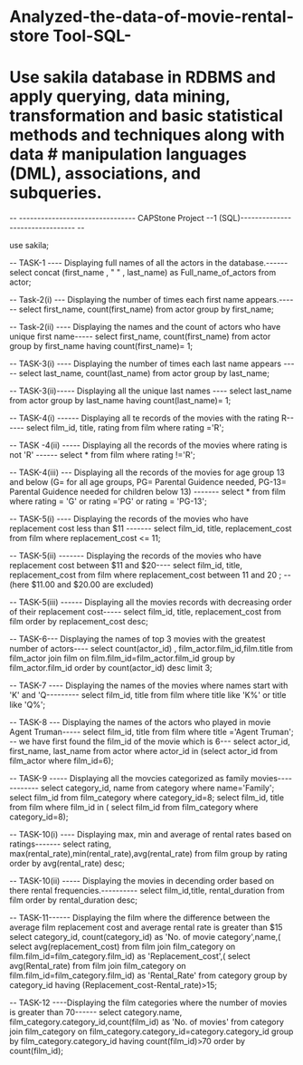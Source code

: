 # Analyzed-the-data-of-movie-rental-store Tool-SQL-
# Use sakila database in RDBMS and apply querying, data mining, transformation and basic statistical methods and techniques along with data # manipulation languages (DML), associations, and subqueries. 
-- -------------------------------- CAPStone Project --1 (SQL)-------------------------------- --

use sakila;

-- TASK-1 ---- Displaying full names of all the actors in the database.------
select concat (first_name , " " , last_name) 
as Full_name_of_actors 
from actor;

-- Task-2(i) --- Displaying the number of times each first name appears.------ 
select first_name, count(first_name) 
from actor 
group by first_name;

-- Task-2(ii) ---- Displaying the names and the count of actors who have unique first name-----
select first_name, count(first_name) 
from actor 
group by first_name 
having count(first_name)= 1;

 -- TASK-3(i) ---- Displaying the number of times each last name appears -----
select last_name, count(last_name) 
from actor 
group by last_name;

-- TASK-3(ii)----- Displaying all the unique last names ----
select last_name
from actor
group by last_name 
having count(last_name)= 1;

-- TASK-4(i) ------ Displaying all  te records of the movies with the rating R------
select film_id, title, rating
 from film 
 where rating ='R';
 
 -- TASK -4(ii) ----- Displaying all the records of the movies where rating is not 'R' ------
select *
from film 
where rating !='R';

-- TASK-4(iii) --- Displaying all the records of the movies for age group 13 and below (G= for all age groups, PG= Parental Guidence needed, PG-13= Parental Guidence needed for children below 13) -------
select *
from film 
where rating = 'G' or rating ='PG' or rating = 'PG-13'; 

-- TASK-5(i) ---- Displaying the records of the movies who have replacement cost less than $11 -------
select film_id, title, replacement_cost
from film 
where replacement_cost <= 11; 

-- TASK-5(ii) ------- Displaying the records of the movies who have replacement cost between $11 and $20----
select film_id, title, replacement_cost
from film 
where replacement_cost 
between 11 and 20 ; -- (here $11.00 and $20.00 are excluded)

-- TASK-5(iii) ------ Displaying all the movies records with decreasing order of their replacement cost-----
select film_id, title, replacement_cost
from film 
order by  replacement_cost desc;

-- TASK-6--- Displaying the names of top 3 movies  with the greatest number of actors----
select count(actor_id) , film_actor.film_id,film.title 
from film_actor join film 
on film.film_id=film_actor.film_id 
group by film_actor.film_id 
order by count(actor_id) desc 
limit 3;

 -- TASK-7 ---- Displaying the names of the movies where names start with 'K' and 'Q---------
 select film_id, title 
 from film 
 where title 
 like 'K%' or title 
 like 'Q%';

-- TASK-8 --- Displaying the names of the actors who played in movie Agent Truman-----
select film_id, title from film where title ='Agent Truman'; -- we have first found the film_id of the movie which is 6---
select actor_id, first_name, last_name 
from actor 
where actor_id 
in (select actor_id 
from film_actor 
where film_id=6);

-- TASK-9 ----- Displaying all the movcies categorized as family movies------------
select category_id, name from category where name='Family';
select film_id from film_category where category_id=8;
select film_id, title 
from film 
where film_id 
in (
select film_id 
from film_category 
where category_id=8);

-- TASK-10(i) ---- Displaying max, min and average of rental rates based on ratings-------
select rating, max(rental_rate),min(rental_rate),avg(rental_rate) 
from film 
group by rating 
order by avg(rental_rate) desc;
 
-- TASK-10(ii) ----- Displaying the movies in decending order based on there rental frequencies.----------
select film_id,title, rental_duration 
 from film 
 order by rental_duration desc;

-- TASK-11------ Displaying the film where the difference between the average film replacement cost and average rental rate is greater than $15 
select category_id, count(category_id) as 'No. of movie category',name,(
select avg(replacement_cost) 
from film 
join film_category 
on film.film_id=film_category.film_id) 
as 'Replacement_cost',(
select avg(Rental_rate) 
from film 
join film_category 
on film.film_id=film_category.film_id) as 'Rental_Rate'
from category
group by category_id
having (Replacement_cost-Rental_rate)>15;

-- TASK-12 ----Displaying the film categories where the number of movies is greater than 70------
select category.name, film_category.category_id,count(film_id) as 'No. of movies'
from category
join film_category
on film_category.category_id=category.category_id
group by film_category.category_id 
having count(film_id)>70 
order by count(film_id);
